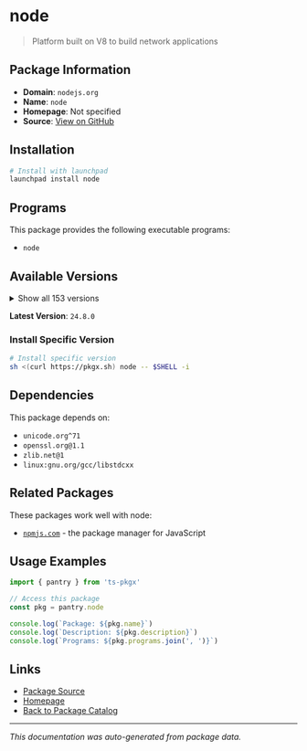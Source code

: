 # node

> Platform built on V8 to build network applications

## Package Information

- **Domain**: `nodejs.org`
- **Name**: `node`
- **Homepage**: Not specified
- **Source**: [View on GitHub](https://github.com/pkgxdev/pantry/tree/main/projects/nodejs.org/package.yml)

## Installation

```bash
# Install with launchpad
launchpad install node
```

## Programs

This package provides the following executable programs:

- `node`

## Available Versions

<details>
<summary>Show all 153 versions</summary>

- `24.8.0`, `24.7.0`, `24.6.0`, `24.5.0`, `24.4.1`
- `24.4.0`, `24.3.0`, `24.2.0`, `24.1.0`, `24.0.2`
- `24.0.1`, `24.0.0`, `23.11.1`, `23.11.0`, `23.10.0`
- `23.9.0`, `23.8.0`, `23.7.0`, `23.6.1`, `23.6.0`
- `23.5.0`, `23.4.0`, `23.3.0`, `23.2.0`, `23.1.0`
- `23.0.0`, `22.20.0`, `22.19.0`, `22.18.0`, `22.17.1`
- `22.17.0`, `22.16.0`, `22.15.1`, `22.15.0`, `22.14.0`
- `22.13.1`, `22.13.0`, `22.12.0`, `22.11.0`, `22.10.0`
- `22.9.0`, `22.8.0`, `22.7.0`, `22.6.0`, `22.5.1`
- `22.5.0`, `22.4.1`, `22.4.0`, `22.3.0`, `22.2.0`
- `22.1.0`, `22.0.0`, `21.7.3`, `21.7.2`, `21.7.1`
- `21.7.0`, `21.6.2`, `21.6.1`, `21.6.0`, `21.5.0`
- `21.4.0`, `21.3.0`, `21.2.0`, `21.1.0`, `21.0.0`
- `20.19.5`, `20.19.4`, `20.19.3`, `20.19.2`, `20.19.1`
- `20.19.0`, `20.18.3`, `20.18.2`, `20.18.1`, `20.18.0`
- `20.17.0`, `20.16.0`, `20.15.1`, `20.15.0`, `20.14.0`
- `20.13.1`, `20.13.0`, `20.12.2`, `20.12.1`, `20.11.1`
- `20.11.0`, `20.10.0`, `20.9.0`, `20.8.1`, `20.8.0`
- `20.7.0`, `20.6.1`, `20.6.0`, `20.5.1`, `20.5.0`
- `20.4.0`, `20.3.1`, `20.3.0`, `20.2.0`, `20.1.0`
- `20.0.0`, `19.9.0`, `19.8.1`, `19.8.0`, `19.7.0`
- `19.6.1`, `19.6.0`, `19.5.0`, `19.4.0`, `19.3.0`
- `19.2.0`, `19.1.0`, `19.0.1`, `19.0.0`, `18.20.8`
- `18.20.7`, `18.20.6`, `18.20.5`, `18.20.4`, `18.20.3`
- `18.20.2`, `18.20.1`, `18.20.0`, `18.19.1`, `18.19.0`
- `18.18.2`, `18.18.1`, `18.18.0`, `18.17.1`, `18.17.0`
- `18.16.1`, `18.16.0`, `18.15.0`, `18.14.2`, `18.14.0`
- `18.13.0`, `18.12.1`, `18.9.1`, `16.20.2`, `16.20.1`
- `16.20.0`, `16.19.1`, `16.19.0`, `16.18.1`, `16.18.0`
- `16.13.0`, `16.11.1`, `14.21.3`, `14.21.2`, `14.21.1`
- `14.21.0`, `14.20.1`, `12.22.12`

</details>

**Latest Version**: `24.8.0`

### Install Specific Version

```bash
# Install specific version
sh <(curl https://pkgx.sh) node -- $SHELL -i
```

## Dependencies

This package depends on:

- `unicode.org^71`
- `openssl.org@1.1`
- `zlib.net@1`
- `linux:gnu.org/gcc/libstdcxx`

## Related Packages

These packages work well with node:

- [`npmjs.com`](../npmjs.com/index.md) - the package manager for JavaScript

## Usage Examples

```typescript
import { pantry } from 'ts-pkgx'

// Access this package
const pkg = pantry.node

console.log(`Package: ${pkg.name}`)
console.log(`Description: ${pkg.description}`)
console.log(`Programs: ${pkg.programs.join(', ')}`)
```

## Links

- [Package Source](https://github.com/pkgxdev/pantry/tree/main/projects/nodejs.org/package.yml)
- [Homepage](#)
- [Back to Package Catalog](../../package-catalog.md)

---

*This documentation was auto-generated from package data.*
